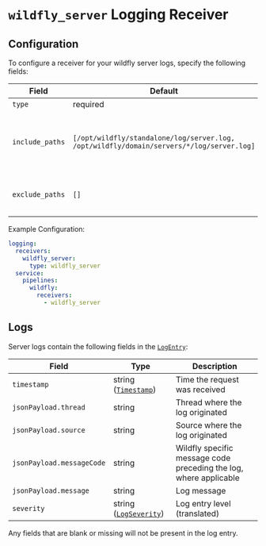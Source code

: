 # `wildfly_server` Logging Receiver

## Configuration

To configure a receiver for your wildfly server logs, specify the following fields:

| Field                 | Default                           | Description |
| ---                   | ---                               | ---         |
| `type`                | required                          | Must be `wildfly_server`. |
| `include_paths`       | `[/opt/wildfly/standalone/log/server.log, /opt/wildfly/domain/servers/*/log/server.log]` | A list of filesystem paths to read by tailing each file. A wild card (`*`) can be used in the paths; for example, `/var/log/wildfly*/*.log`.
| `exclude_paths`       | `[]`                              | A list of filesystem path patterns to exclude from the set matched by `include_paths`.

Example Configuration:

```yaml
logging:
  receivers:
    wildfly_server:
      type: wildfly_server
  service:
    pipelines:
      wildfly:
        receivers:
          - wildfly_server
```

## Logs

Server logs contain the following fields in the [`LogEntry`](https://cloud.google.com/logging/docs/reference/v2/rest/v2/LogEntry):

| Field | Type | Description |
| ---   | ---- | ----------- |
| `timestamp` | string ([`Timestamp`](https://developers.google.com/protocol-buffers/docs/reference/google.protobuf#google.protobuf.Timestamp)) | Time the request was received |
| `jsonPayload.thread` | string | Thread where the log originated |
| `jsonPayload.source` | string | Source where the log originated |
| `jsonPayload.messageCode` | string | Wildfly specific message code preceding the log, where applicable |
| `jsonPayload.message` | string | Log message |
| `severity` | string ([`LogSeverity`](https://cloud.google.com/logging/docs/reference/v2/rest/v2/LogEntry#LogSeverity)) | Log entry level (translated) |

Any fields that are blank or missing will not be present in the log entry.
